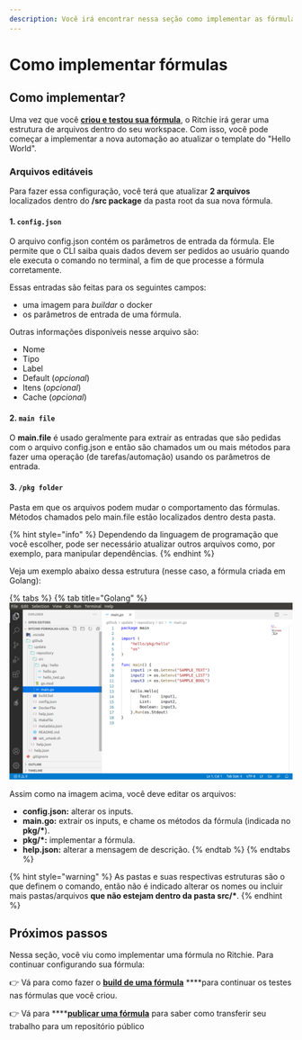 ```yaml
---
description: Você irá encontrar nessa seção como implementar as fórmulas no Ritchie.
---
```


# Como implementar fórmulas

## Como implementar? 

Uma vez que você [**criou e testou sua fórmula**](como-criar-formulas.md), o Ritchie irá gerar uma estrutura de arquivos dentro do seu workspace. Com isso, você pode começar a implementar a nova automação ao atualizar o template do "Hello World". 

### Arquivos editáveis  

Para fazer essa configuração, você terá que atualizar **2 arquivos** localizados dentro do **/src package**  da pasta root da sua nova fórmula. 

#### 1.  **`config.json`**

O arquivo config.json contém os parâmetros de entrada da fórmula. Ele permite que o CLI saiba quais dados devem ser pedidos ao usuário quando ele executa o comando no terminal, a fim de que processe a fórmula corretamente. 

Essas entradas são feitas para os seguintes campos: 

* uma imagem para _buildar_ o docker
* os parâmetros de entrada de uma fórmula.

Outras informações disponíveis nesse arquivo são: 

* Nome
* Tipo
* Label 
* Default \(_opcional_\) 
* Itens \(_opcional_\) 
* Cache \(_opcional_\)

#### 2. **`main file`**

O **main.file** é usado geralmente para extrair as entradas que são pedidas com o arquivo config.json e então são chamados um ou mais métodos para fazer uma operação \(de tarefas/automação\) usando os parâmetros de entrada.   


#### 3. `/pkg folder`

Pasta em que os arquivos podem mudar o comportamento das fórmulas.  Métodos chamados pelo main.file estão localizados dentro desta pasta.

{% hint style="info" %}
Dependendo da linguagem de programação que você escolher, pode ser necessário atualizar outros arquivos como, por exemplo, para manipular dependências.
{% endhint %}

Veja um exemplo abaixo dessa estrutura \(nesse caso, a fórmula criada em Golang\):

{% tabs %}
{% tab title="Golang" %}
![](../.gitbook/assets/estrutura.png)

Assim como na imagem acima, você deve editar os arquivos:

* **config.json:** alterar os inputs.
* **main.go:** extrair os inputs, e chame os métodos da fórmula \(indicada no **pkg/\***\).
* **pkg/\*:** implementar a fórmula.
* **help.json:** alterar a mensagem de descrição.
{% endtab %}
{% endtabs %}

{% hint style="warning" %}
As pastas e suas respectivas estruturas são o que definem o comando, então não é indicado alterar os nomes ou incluir mais pastas/arquivos **que não estejam dentro da pasta src/\***.
{% endhint %}

## Próximos passos

Nessa seção, você viu como implementar uma fórmula no Ritchie. Para continuar configurando sua fórmula: 

👉 Vá para como fazer o [**build de uma fórmula**](build-a-formula.md) ****para continuar os testes nas fórmulas que você criou. 

👉 Vá para ****[**publicar uma fórmula**](como-publicar-formula.md) para saber como transferir seu trabalho para um repositório público

